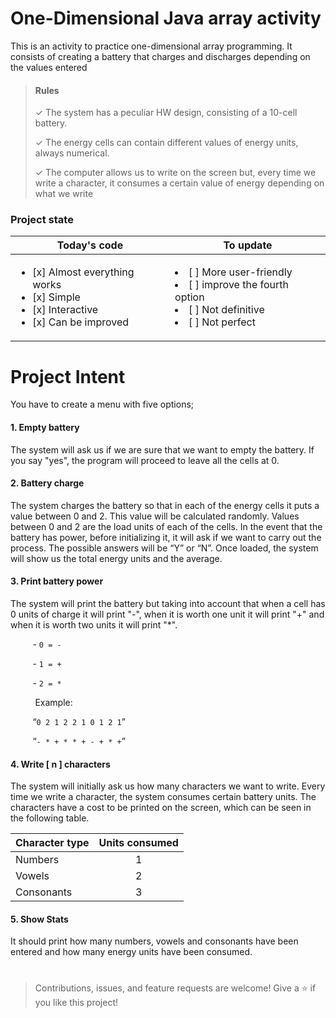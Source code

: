 # One-Dimensional Java array activity
This is an activity to practice one-dimensional array programming. It consists of creating a battery that charges and discharges depending on the values entered

> **<h4>Rules</h4>**
> 
> &check; The system has a peculiar HW design, consisting of a 10-cell battery.
>
> &check; The energy cells can contain different values of energy units, always numerical.
> 
> &check; The computer allows us to write on the screen but, every time we write a character, it consumes a certain value of energy depending on what we write
> 

### Project state
| Today's code  | To update |
| ------------- | ------------- |
|  <ul><li>[x] Almost everything works</li><li>[x] Simple</li><li>[x] Interactive</li><li>[x] Can be improved</li></ul>  | <li>[ ] More user-friendly</li><li>[ ] improve the fourth option</li><li>[ ] Not definitive</li><li>[ ] Not perfect</li>  |

# Project Intent
You have to create a menu with five options;

<h4>1. Empty battery</h4>

The system will ask us if we are sure that we want to empty the battery. If you say "yes", the program will proceed to leave all the cells at 0.

<h4>2. Battery charge</h4>

The system charges the battery so that in each of the energy cells it puts a value between 0 and 2. This value will be calculated randomly. 
Values between 0 and 2 are the load units of each of the cells. In the event that the battery has power, before initializing it, it will ask if we want to carry out the process. The possible answers will be “Y” or “N”.
Once loaded, the system will show us the total energy units and the average.

<h4>3. Print battery power</h4>

The system will print the battery but taking into account that when a cell has 0 units of charge it will print "-", when it is worth one unit it will print "+" and when it is worth two units it will print "*".

&nbsp;&nbsp;&nbsp;&nbsp;&nbsp;&nbsp;&nbsp;&nbsp;&nbsp;-  ```0 = -```

&nbsp;&nbsp;&nbsp;&nbsp;&nbsp;&nbsp;&nbsp;&nbsp;&nbsp;-  ```1 = +```

&nbsp;&nbsp;&nbsp;&nbsp;&nbsp;&nbsp;&nbsp;&nbsp;&nbsp;-  ```2 = *```

&nbsp;&nbsp;&nbsp;&nbsp;&nbsp;&nbsp;&nbsp;&nbsp;&nbsp; Example:

&nbsp;&nbsp;&nbsp;&nbsp;&nbsp;&nbsp;&nbsp;&nbsp;&nbsp;“``` 0 2 1 2 2 1 0 1 2 1 ```”

&nbsp;&nbsp;&nbsp;&nbsp;&nbsp;&nbsp;&nbsp;&nbsp;&nbsp;“```- * + * * + - + * +```”

<h4>4. Write [ n ] characters</h4>

The system will initially ask us how many characters we want to write. Every time we write a character, the system consumes certain battery units. The characters have a cost to be printed on the screen, which can be seen in the following table.

<div align = "center">
 
| Character type  | Units consumed |
| -------------   | :-------------:|
| Numbers         |       1        |
| Vowels          |       2        |
| Consonants      |       3        |

</div>

<h4>5. Show Stats</h4>

It should print how many numbers, vowels and consonants have been entered and how many energy units have been consumed.



#
>Contributions, issues, and feature requests are welcome!
>Give a ⭐️ if you like this project!
